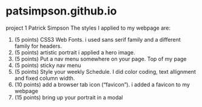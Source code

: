 # patsimpson.github.io
project 1
Patrick Simpson
The styles I applied to my webpage are:
1.    (5 points) CSS3 Web Fonts. i used sans serif family and a different family for headers.
2.    (5 points) artistic portrait i applied a hero image. 
4.    (5 points) Put a nav menu somewhere on your page. Top of my page
7.    (5 points) sticky nav menu
11.   (5 points) Style your weekly Schedule. I did color coding, text allignment and fixed column width. 
13.   (10 points) add a browser tab icon (“favicon”). i added a favicon to my webpage
14.   (15 points) bring up your portrait in a modal
